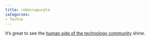 ```yaml
---
title: rebeccapurple
categories:
- Techie
---
```


It’s great to see the [human side of the technology community](http://www.metafilter.com/140112/A-hue-angle-of-270-degrees-a-saturation-of-50-and-a-lightness-of-40) shine.
